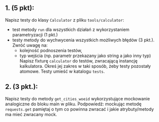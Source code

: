## 1. (5 pkt):
Napisz testy do klasy `Calculator` z pliku `tools/calculator`:
* test metody `run` dla wszystkich działań 
z wykorzystaniem parametryzacji (1 pkt.)
* testy metody do wychwycenia wszystkich możliwych błędów (3 pkt.).
Zwróć uwagę na:
    * kolejność podnoszenia testów,
    * typ wejścia (np. parametr przekazany jako string a jako inny typ)
Napisz fixturę `calculator` do testów, zwracającą instancję kalkulatora.
Okreś jej zakres w taki sposób, żeby testy pozostały atomowe.
Testy umieść w katalogu `tests`.
## 2. (3 pkt.):
Napisz testy do metody `get_cities_woeid` wykorzystujące mockowanie analogiczne
do bloku main w pliku.
Podpowiedź: mockując metodę `requests.get` pamiętaj o tym co powinna zwracać
i jakie atrybuty/metody ma mieć zwracany mock.